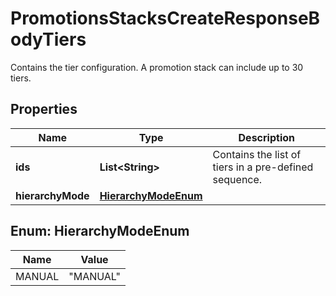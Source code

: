 

# PromotionsStacksCreateResponseBodyTiers

Contains the tier configuration. A promotion stack can include up to 30 tiers.

## Properties

| Name | Type | Description |
|------------ | ------------- | ------------- |
|**ids** | **List&lt;String&gt;** | Contains the list of tiers in a pre-defined sequence. |
|**hierarchyMode** | [**HierarchyModeEnum**](#HierarchyModeEnum) |  |



## Enum: HierarchyModeEnum

| Name | Value |
|---- | -----|
| MANUAL | &quot;MANUAL&quot; |



